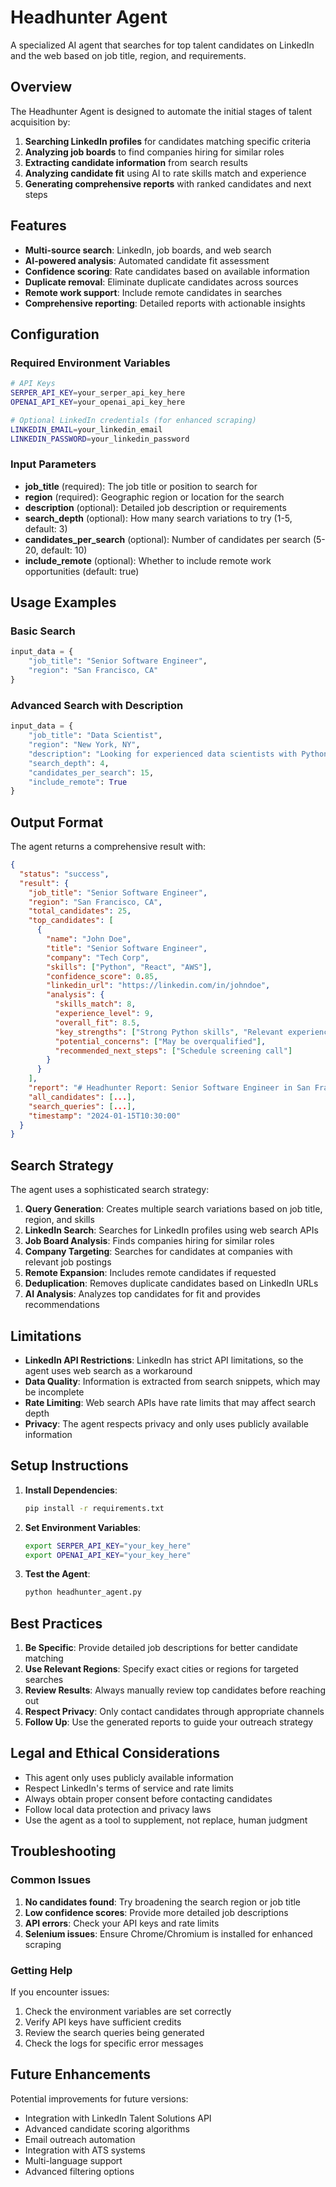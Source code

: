 # Headhunter Agent

A specialized AI agent that searches for top talent candidates on LinkedIn and the web based on job title, region, and requirements.

## Overview

The Headhunter Agent is designed to automate the initial stages of talent acquisition by:

1. **Searching LinkedIn profiles** for candidates matching specific criteria
2. **Analyzing job boards** to find companies hiring for similar roles
3. **Extracting candidate information** from search results
4. **Analyzing candidate fit** using AI to rate skills match and experience
5. **Generating comprehensive reports** with ranked candidates and next steps

## Features

- **Multi-source search**: LinkedIn, job boards, and web search
- **AI-powered analysis**: Automated candidate fit assessment
- **Confidence scoring**: Rate candidates based on available information
- **Duplicate removal**: Eliminate duplicate candidates across sources
- **Remote work support**: Include remote candidates in searches
- **Comprehensive reporting**: Detailed reports with actionable insights

## Configuration

### Required Environment Variables

```bash
# API Keys
SERPER_API_KEY=your_serper_api_key_here
OPENAI_API_KEY=your_openai_api_key_here

# Optional LinkedIn credentials (for enhanced scraping)
LINKEDIN_EMAIL=your_linkedin_email
LINKEDIN_PASSWORD=your_linkedin_password
```

### Input Parameters

- **job_title** (required): The job title or position to search for
- **region** (required): Geographic region or location for the search
- **description** (optional): Detailed job description or requirements
- **search_depth** (optional): How many search variations to try (1-5, default: 3)
- **candidates_per_search** (optional): Number of candidates per search (5-20, default: 10)
- **include_remote** (optional): Whether to include remote work opportunities (default: true)

## Usage Examples

### Basic Search
```python
input_data = {
    "job_title": "Senior Software Engineer",
    "region": "San Francisco, CA"
}
```

### Advanced Search with Description
```python
input_data = {
    "job_title": "Data Scientist",
    "region": "New York, NY",
    "description": "Looking for experienced data scientists with Python, machine learning, and AWS skills. Must have 3+ years experience in fintech.",
    "search_depth": 4,
    "candidates_per_search": 15,
    "include_remote": True
}
```

## Output Format

The agent returns a comprehensive result with:

```json
{
  "status": "success",
  "result": {
    "job_title": "Senior Software Engineer",
    "region": "San Francisco, CA",
    "total_candidates": 25,
    "top_candidates": [
      {
        "name": "John Doe",
        "title": "Senior Software Engineer",
        "company": "Tech Corp",
        "skills": ["Python", "React", "AWS"],
        "confidence_score": 0.85,
        "linkedin_url": "https://linkedin.com/in/johndoe",
        "analysis": {
          "skills_match": 8,
          "experience_level": 9,
          "overall_fit": 8.5,
          "key_strengths": ["Strong Python skills", "Relevant experience"],
          "potential_concerns": ["May be overqualified"],
          "recommended_next_steps": ["Schedule screening call"]
        }
      }
    ],
    "report": "# Headhunter Report: Senior Software Engineer in San Francisco, CA\n\n## Executive Summary\nFound 25 potential candidates...",
    "all_candidates": [...],
    "search_queries": [...],
    "timestamp": "2024-01-15T10:30:00"
  }
}
```

## Search Strategy

The agent uses a sophisticated search strategy:

1. **Query Generation**: Creates multiple search variations based on job title, region, and skills
2. **LinkedIn Search**: Searches for LinkedIn profiles using web search APIs
3. **Job Board Analysis**: Finds companies hiring for similar roles
4. **Company Targeting**: Searches for candidates at companies with relevant job postings
5. **Remote Expansion**: Includes remote candidates if requested
6. **Deduplication**: Removes duplicate candidates based on LinkedIn URLs
7. **AI Analysis**: Analyzes top candidates for fit and provides recommendations

## Limitations

- **LinkedIn API Restrictions**: LinkedIn has strict API limitations, so the agent uses web search as a workaround
- **Data Quality**: Information is extracted from search snippets, which may be incomplete
- **Rate Limiting**: Web search APIs have rate limits that may affect search depth
- **Privacy**: The agent respects privacy and only uses publicly available information

## Setup Instructions

1. **Install Dependencies**:
   ```bash
   pip install -r requirements.txt
   ```

2. **Set Environment Variables**:
   ```bash
   export SERPER_API_KEY="your_key_here"
   export OPENAI_API_KEY="your_key_here"
   ```

3. **Test the Agent**:
   ```bash
   python headhunter_agent.py
   ```

## Best Practices

1. **Be Specific**: Provide detailed job descriptions for better candidate matching
2. **Use Relevant Regions**: Specify exact cities or regions for targeted searches
3. **Review Results**: Always manually review top candidates before reaching out
4. **Respect Privacy**: Only contact candidates through appropriate channels
5. **Follow Up**: Use the generated reports to guide your outreach strategy

## Legal and Ethical Considerations

- This agent only uses publicly available information
- Respect LinkedIn's terms of service and rate limits
- Always obtain proper consent before contacting candidates
- Follow local data protection and privacy laws
- Use the agent as a tool to supplement, not replace, human judgment

## Troubleshooting

### Common Issues

1. **No candidates found**: Try broadening the search region or job title
2. **Low confidence scores**: Provide more detailed job descriptions
3. **API errors**: Check your API keys and rate limits
4. **Selenium issues**: Ensure Chrome/Chromium is installed for enhanced scraping

### Getting Help

If you encounter issues:
1. Check the environment variables are set correctly
2. Verify API keys have sufficient credits
3. Review the search queries being generated
4. Check the logs for specific error messages

## Future Enhancements

Potential improvements for future versions:
- Integration with LinkedIn Talent Solutions API
- Advanced candidate scoring algorithms
- Email outreach automation
- Integration with ATS systems
- Multi-language support
- Advanced filtering options 